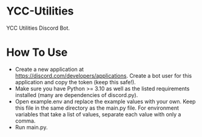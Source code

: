 # YCC-Utilities
YCC Utilities Discord Bot.

# How To Use
- Create a new application at https://discord.com/developers/applications. Create a bot user for this application and copy the token (keep this safe!).
- Make sure you have Python >= 3.10 as well as the listed requirements installed (many are dependencies of discord.py).
- Open example.env and replace the example values with your own. Keep this file in the same directory as the main.py file. For environment variables that take a list of values, separate each value with only a comma.
- Run main.py.
